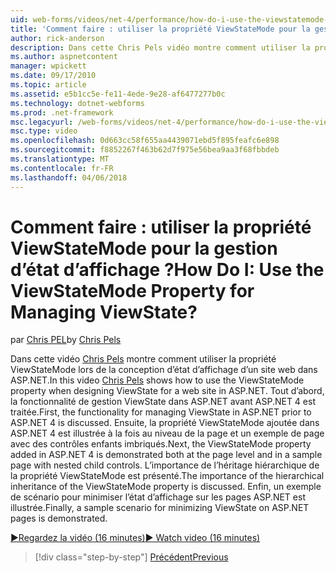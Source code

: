 ```yaml
---
uid: web-forms/videos/net-4/performance/how-do-i-use-the-viewstatemode-property-for-managing-viewstate
title: 'Comment faire : utiliser la propriété ViewStateMode pour la gestion d’état d’affichage ? | Microsoft Docs'
author: rick-anderson
description: Dans cette Chris Pels vidéo montre comment utiliser la propriété ViewStateMode lors de la conception d’état d’affichage d’un site web dans ASP.NET.
ms.author: aspnetcontent
manager: wpickett
ms.date: 09/17/2010
ms.topic: article
ms.assetid: e5b1cc5e-fe11-4ede-9e28-af6477277b0c
ms.technology: dotnet-webforms
ms.prod: .net-framework
msc.legacyurl: /web-forms/videos/net-4/performance/how-do-i-use-the-viewstatemode-property-for-managing-viewstate
msc.type: video
ms.openlocfilehash: 0d663cc58f655aa4439071ebd5f895feafc6e898
ms.sourcegitcommit: f8852267f463b62d7f975e56bea9aa3f68fbbdeb
ms.translationtype: MT
ms.contentlocale: fr-FR
ms.lasthandoff: 04/06/2018
---
```

<a name="how-do-i-use-the-viewstatemode-property-for-managing-viewstate"></a><span data-ttu-id="460fb-104">Comment faire : utiliser la propriété ViewStateMode pour la gestion d’état d’affichage ?</span><span class="sxs-lookup"><span data-stu-id="460fb-104">How Do I: Use the ViewStateMode Property for Managing ViewState?</span></span>
====================
<span data-ttu-id="460fb-105">par [Chris PEL](https://twitter.com/chrispels)</span><span class="sxs-lookup"><span data-stu-id="460fb-105">by [Chris Pels](https://twitter.com/chrispels)</span></span>

<span data-ttu-id="460fb-106">Dans cette vidéo [Chris Pels](http://www.idevtech.com) montre comment utiliser la propriété ViewStateMode lors de la conception d’état d’affichage d’un site web dans ASP.NET.</span><span class="sxs-lookup"><span data-stu-id="460fb-106">In this video [Chris Pels](http://www.idevtech.com) shows how to use the ViewStateMode property when designing ViewState for a web site in ASP.NET.</span></span> <span data-ttu-id="460fb-107">Tout d’abord, la fonctionnalité de gestion ViewState dans ASP.NET avant ASP.NET 4 est traitée.</span><span class="sxs-lookup"><span data-stu-id="460fb-107">First, the functionality for managing ViewState in ASP.NET prior to ASP.NET 4 is discussed.</span></span> <span data-ttu-id="460fb-108">Ensuite, la propriété ViewStateMode ajoutée dans ASP.NET 4 est illustrée à la fois au niveau de la page et un exemple de page avec des contrôles enfants imbriqués.</span><span class="sxs-lookup"><span data-stu-id="460fb-108">Next, the ViewStateMode property added in ASP.NET 4 is demonstrated both at the page level and in a sample page with nested child controls.</span></span> <span data-ttu-id="460fb-109">L’importance de l’héritage hiérarchique de la propriété ViewStateMode est présenté.</span><span class="sxs-lookup"><span data-stu-id="460fb-109">The importance of the hierarchical inheritance of the ViewStateMode property is discussed.</span></span> <span data-ttu-id="460fb-110">Enfin, un exemple de scénario pour minimiser l’état d’affichage sur les pages ASP.NET est illustrée.</span><span class="sxs-lookup"><span data-stu-id="460fb-110">Finally, a sample scenario for minimizing ViewState on ASP.NET pages is demonstrated.</span></span>

[<span data-ttu-id="460fb-111">&#9654;Regardez la vidéo (16 minutes)</span><span class="sxs-lookup"><span data-stu-id="460fb-111">&#9654; Watch video (16 minutes)</span></span>](https://channel9.msdn.com/Blogs/ASP-NET-Site-Videos/how-do-i-use-the-viewstatemode-property-for-managing-viewstate)

> [!div class="step-by-step"]
> [<span data-ttu-id="460fb-112">Précédent</span><span class="sxs-lookup"><span data-stu-id="460fb-112">Previous</span></span>](aspnet-4-quick-hit-easy-state-compression.md)
